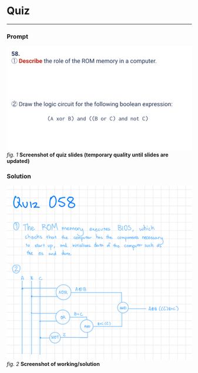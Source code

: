 # Quiz 
<hr>

### Prompt
![](images/quiz_058_slide.png)
*fig. 1* **Screenshot of quiz slides (temporary quality until slides are updated)**

### Solution
![](images/quiz_058_solution.jpeg)
*fig. 2* **Screenshot of working/solution**